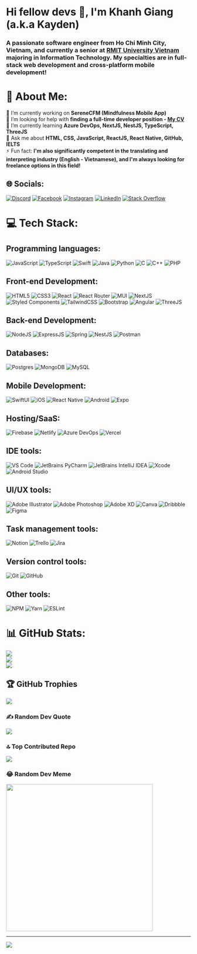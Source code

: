 <h1 align="left">Hi fellow devs 👋, I'm Khanh Giang (a.k.a Kayden)</h1>
<h3 align="left">A passionate software engineer from Ho Chi Minh City, Vietnam, and currently a senior at <a href="https://www.rmit.edu.vn/">RMIT University Vietnam</a> majoring in Information Technology. My specialties are in full-stack web development and cross-platform mobile development!</h3>

# 💫 About Me:
🔭 I’m currently working on **SereneCFM (Mindfulness Mobile App)**<br>🤝 I’m looking for help with **finding a full-time developer position - [My CV](https://drive.google.com/file/d/1ZRS1zw7ySOULPrBwoqOUxiRDe3K_gRKE/view?usp=sharing)**<br>🌱 I’m currently learning **Azure DevOps, NextJS, NestJS, TypeScript, ThreeJS**<br>💬 Ask me about **HTML, CSS, JavaScript, ReactJS, React Native, GitHub, IELTS**<br>⚡ Fun fact: **I'm also significantly competent in the translating and interpreting industry (English - Vietnamese), and I'm always looking for freelance options in this field!**

## 🌐 Socials:
[![Discord](https://img.shields.io/badge/Discord-%237289DA.svg?logo=discord&logoColor=white)](https://discord.gg/https://discord.gg/https://discordapp.com/users/702779891363610685) [![Facebook](https://img.shields.io/badge/Facebook-%231877F2.svg?logo=Facebook&logoColor=white)](https://facebook.com/https://fb.com/https://www.facebook.com/kaydengiang251202) [![Instagram](https://img.shields.io/badge/Instagram-%23E4405F.svg?logo=Instagram&logoColor=white)](https://instagram.com/https://instagram.com/https://www.instagram.com/kaydengiang2512/) [![LinkedIn](https://img.shields.io/badge/LinkedIn-%230077B5.svg?logo=linkedin&logoColor=white)](https://linkedin.com/in/https://linkedin.com/in/linkedin.com/in/nhatkhanhgiang2512/) [![Stack Overflow](https://img.shields.io/badge/-Stackoverflow-FE7A16?logo=stack-overflow&logoColor=white)](https://stackoverflow.com/users/https://stackoverflow.com/users/user:22439764) 

# 💻 Tech Stack:
## Programming languages:
![JavaScript](https://img.shields.io/badge/javascript-%23323330.svg?style=for-the-badge&logo=javascript&logoColor=%23F7DF1E) ![TypeScript](https://img.shields.io/badge/typescript-%23007ACC.svg?style=for-the-badge&logo=typescript&logoColor=white) ![Swift](https://img.shields.io/badge/swift-F54A2A?style=for-the-badge&logo=swift&logoColor=white) ![Java](https://img.shields.io/badge/java-%23ED8B00.svg?style=for-the-badge&logo=java&logoColor=white) ![Python](https://img.shields.io/badge/python-3670A0?style=for-the-badge&logo=python&logoColor=ffdd54) ![C](https://img.shields.io/badge/c-%2300599C.svg?style=for-the-badge&logo=c&logoColor=white) ![C++](https://img.shields.io/badge/c++-%2300599C.svg?style=for-the-badge&logo=c%2B%2B&logoColor=white) ![PHP](https://img.shields.io/badge/php-%23777BB4.svg?style=for-the-badge&logo=php&logoColor=white)

## Front-end Development:
![HTML5](https://img.shields.io/badge/html5-%23E34F26.svg?style=for-the-badge&logo=html5&logoColor=white) ![CSS3](https://img.shields.io/badge/css3-%231572B6.svg?style=for-the-badge&logo=css3&logoColor=white) ![React](https://img.shields.io/badge/react-%2320232a.svg?style=for-the-badge&logo=react) ![React Router](https://img.shields.io/badge/React_Router-CA4245?style=for-the-badge&logo=react-router&logoColor=white) ![MUI](https://img.shields.io/badge/MUI-%230081CB.svg?style=for-the-badge&logo=mui&logoColor=white) ![NextJS](https://img.shields.io/badge/nextjs-black?style=for-the-badge&logo=next.js&logoColor=white) ![Styled Components](https://img.shields.io/badge/styled--components-DB7093?style=for-the-badge&logo=styled-components&logoColor=white) ![TailwindCSS](https://img.shields.io/badge/tailwindcss-%2338B2AC.svg?style=for-the-badge&logo=tailwind-css&logoColor=white) ![Bootstrap](https://img.shields.io/badge/bootstrap-%23563D7C.svg?style=for-the-badge&logo=bootstrap&logoColor=white) ![Angular](https://img.shields.io/badge/angular-%23DD0031.svg?style=for-the-badge&logo=angular&logoColor=white) ![ThreeJS](https://img.shields.io/badge/threejs-black?style=for-the-badge&logo=three.js&logoColor=white)

## Back-end Development:
![NodeJS](https://img.shields.io/badge/nodejs-6DA55F?style=for-the-badge&logo=node.js&logoColor=white) ![ExpressJS](https://img.shields.io/badge/expressjs-%23404d59.svg?style=for-the-badge&logo=express&logoColor=%2361DAFB) ![Spring](https://img.shields.io/badge/spring-%236DB33F.svg?style=for-the-badge&logo=spring&logoColor=white) ![NestJS](https://img.shields.io/badge/nestjs-%23E0234E.svg?style=for-the-badge&logo=nestjs&logoColor=white) ![Postman](https://img.shields.io/badge/Postman-FF6C37?style=for-the-badge&logo=postman&logoColor=white)

## Databases:
![Postgres](https://img.shields.io/badge/postgres-%23316192.svg?style=for-the-badge&logo=postgresql&logoColor=white) ![MongoDB](https://img.shields.io/badge/MongoDB-%234ea94b.svg?style=for-the-badge&logo=mongodb&logoColor=white) ![MySQL](https://img.shields.io/badge/mysql-black?style=for-the-badge&logo=mysql&logoColor=white) 

## Mobile Development:
![SwiftUI](https://img.shields.io/badge/swiftui-black?style=for-the-badge&logo=swift&logoColor=blue) ![iOS](https://img.shields.io/badge/IOS-white?style=for-the-badge&logo=apple&logoColor=black) ![React Native](https://img.shields.io/badge/react_native-%2320232a.svg?style=for-the-badge&logo=react&logoColor=%2361DAFB) ![Android](https://img.shields.io/badge/android-white?style=for-the-badge&logo=android&logoColor=%a4c639) ![Expo](https://img.shields.io/badge/expo-1C1E24?style=for-the-badge&logo=expo&logoColor=#D04A37)

## Hosting/SaaS:
![Firebase](https://img.shields.io/badge/firebase-%23039BE5.svg?style=for-the-badge&logo=firebase) ![Netlify](https://img.shields.io/badge/netlify-%23000000.svg?style=for-the-badge&logo=netlify&logoColor=#00C7B7) ![Azure DevOps](https://img.shields.io/badge/azure-%230072C6.svg?style=for-the-badge&logo=azure-devops&logoColor=white) ![Vercel](https://img.shields.io/badge/vercel-%23000000.svg?style=for-the-badge&logo=vercel&logoColor=white)

## IDE tools:
![VS Code](https://img.shields.io/badge/visual_studio_code-white?style=for-the-badge&logo=visual-studio-code&logoColor=blue) ![JetBrains PyCharm](https://img.shields.io/badge/pycharm-143?style=for-the-badge&logo=pycharm&logoColor=black&color=black&labelColor=green) ![JetBrains IntelliJ IDEA](https://img.shields.io/badge/intellij-black?style=for-the-badge&logo=intellij-idea&logoColor=black&labelColor=dodgerblue) ![Xcode](https://img.shields.io/badge/Xcode-007ACC?style=for-the-badge&logo=Xcode&logoColor=white) ![Android Studio](https://img.shields.io/badge/Android%20Studio-3DDC84.svg?style=for-the-badge&logo=android-studio&logoColor=white)


## UI/UX tools:
![Adobe Illustrator](https://img.shields.io/badge/adobe_illustrator-%23FF9A00.svg?style=for-the-badge&logo=adobeillustrator&logoColor=white) ![Adobe Photoshop](https://img.shields.io/badge/adobe_photoshop-%2331A8FF.svg?style=for-the-badge&logo=adobephotoshop&logoColor=white) ![Adobe XD](https://img.shields.io/badge/Adobe%20XD-470137?style=for-the-badge&logo=Adobe%20XD&logoColor=#FF61F6) ![Canva](https://img.shields.io/badge/Canva-%2300C4CC.svg?style=for-the-badge&logo=Canva&logoColor=white) ![Dribbble](https://img.shields.io/badge/Dribbble-EA4C89?style=for-the-badge&logo=dribbble&logoColor=white) ![Figma](https://img.shields.io/badge/figma-%23F24E1E.svg?style=for-the-badge&logo=figma&logoColor=white)

## Task management tools:
![Notion](https://img.shields.io/badge/notion-white?style=for-the-badge&logo=notion&logoColor=black) ![Trello](https://img.shields.io/badge/Trello-%23026AA7.svg?style=for-the-badge&logo=Trello&logoColor=white) ![Jira](https://img.shields.io/badge/jira-%230A0FFF.svg?style=for-the-badge&logo=jira&logoColor=white)

## Version control tools:
![Git](https://img.shields.io/badge/git-white?style=for-the-badge&logo=git) ![GitHub](https://img.shields.io/badge/github-black?style=for-the-badge&logo=github&logoColor=white)

## Other tools:
![NPM](https://img.shields.io/badge/NPM-%23000000.svg?style=for-the-badge&logo=npm&logoColor=white) ![Yarn](https://img.shields.io/badge/yarn-%232C8EBB.svg?style=for-the-badge&logo=yarn&logoColor=white) ![ESLint](https://img.shields.io/badge/ESLint-4B3263?style=for-the-badge&logo=eslint&logoColor=white)

# 📊 GitHub Stats:
![](https://github-readme-stats.vercel.app/api?username=KaydenGiang2512&theme=dark&hide_border=false&include_all_commits=true&count_private=true)<br/>
![](https://github-readme-streak-stats.herokuapp.com/?user=KaydenGiang2512&theme=dark&hide_border=false)<br/>
![](https://github-readme-stats.vercel.app/api/top-langs/?username=KaydenGiang2512&theme=dark&hide_border=false&include_all_commits=true&count_private=true&layout=compact)

## 🏆 GitHub Trophies
![](https://github-profile-trophy.vercel.app/?username=KaydenGiang2512&theme=radical&no-frame=false&no-bg=false&margin-w=4)

### ✍️ Random Dev Quote
![](https://quotes-github-readme.vercel.app/api?type=horizontal&theme=radical)

### 🔝 Top Contributed Repo
![](https://github-contributor-stats.vercel.app/api?username=KaydenGiang2512&limit=5&theme=dark&combine_all_yearly_contributions=true)

### 😂 Random Dev Meme
<img src='https://randommeme-five.vercel.app/' style="height: 400px;"/>

---
[![](https://visitcount.itsvg.in/api?id=KaydenGiang2512&icon=5&color=1)](https://visitcount.itsvg.in)

<!-- Proudly created with GPRM ( https://gprm.itsvg.in ) -->




